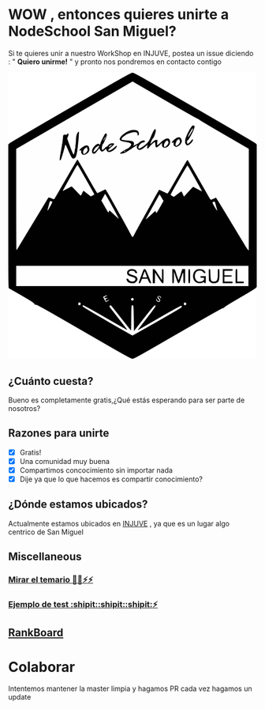 # WOW , entonces quieres unirte a NodeSchool San Miguel?
Si te quieres unir a nuestro WorkShop en INJUVE, postea un issue diciendo : " __Quiero unirme!__ " y pronto nos pondremos en contacto contigo

![FavIcon](/logo.svg)

## ¿Cuánto cuesta?
Bueno es completamente gratis,¿Qué estás esperando para ser parte de nosotros?

## Razones para unirte
- [x] Gratis!
- [x] Una comunidad muy buena
- [x] Compartimos concocimiento sin importar nada
- [x] Dije ya que lo que hacemos es compartir conocimiento?

## ¿Dónde estamos ubicados?
Actualmente estamos ubicados en [INJUVE](https://www.google.com/maps/place/Injuve+Swimming+Pool/@13.4805052,-88.1763071,17z/data=!3m1!4b1!4m5!3m4!1s0x8f7b2a7a14f8d5c3:0x385d67c125f3654!8m2!3d13.4805052!4d-88.1741184)
, ya que es un lugar algo centrico de San Miguel

## Miscellaneous
### [Mirar el temario :tada::tada::zap::zap:](temario.md)
### [Ejemplo de test :shipit::shipit::shipit::zap:](tests.md)

## [RankBoard](https://rank-board.herokuapp.com/)

# Colaborar
Intentemos mantener la master limpia y hagamos PR cada vez hagamos un update
